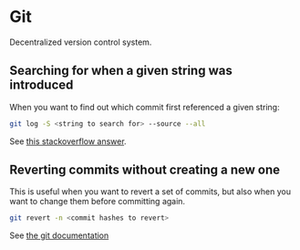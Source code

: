 # Git

Decentralized version control system.

## Searching for when a given string was introduced

When you want to find out which commit first referenced a given string:

```sh
git log -S <string to search for> --source --all
```

See [this stackoverflow answer](https://stackoverflow.com/questions/5816134/how-to-find-the-git-commit-that-introduced-a-string-in-any-branch).

## Reverting commits without creating a new one

This is useful when you want to revert a set of commits, but also when you want to change them before committing again.

```sh
git revert -n <commit hashes to revert>
```

See [the git documentation](https://www.git-scm.com/docs/git-revert#Documentation/git-revert.txt---no-commit)
